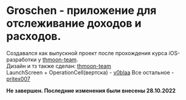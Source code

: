 # Groschen - приложение для отслеживание доходов и расходов.
Создавался как выпускной проект после прохождения курса iOS-разработки у [thmoon-team](https://github.com/thmoon-team).  
Дизайн и тз также сделан: [thmoon-team](https://github.com/thmoon-team)  
LaunchScreen + OperationCell(вертска) - [v0blaa](https://github.com/v0blaa)
Все остальное - [pritex007](https://github.com/Pritex007)

**Не завершен. Последние изменения были внесены 28.10.2022**
